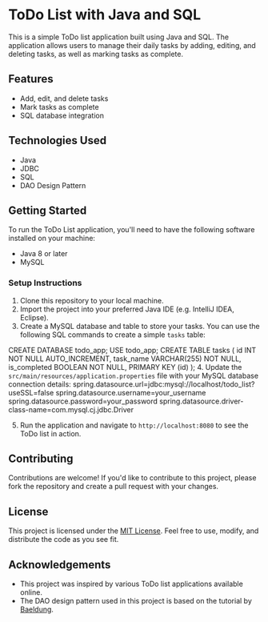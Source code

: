 # ToDo List with Java and SQL

This is a simple ToDo list application built using Java and SQL. The application allows users to manage their daily tasks by adding, editing, and deleting tasks, as well as marking tasks as complete.

## Features
- Add, edit, and delete tasks
- Mark tasks as complete
- SQL database integration

## Technologies Used
- Java
- JDBC
- SQL
- DAO Design Pattern

## Getting Started
To run the ToDo List application, you'll need to have the following software installed on your machine:
- Java 8 or later
- MySQL

### Setup Instructions
1. Clone this repository to your local machine.
2. Import the project into your preferred Java IDE (e.g. IntelliJ IDEA, Eclipse).
3. Create a MySQL database and table to store your tasks. You can use the following SQL commands to create a simple `tasks` table:

CREATE DATABASE todo_app;
USE todo_app;
CREATE TABLE tasks (
id INT NOT NULL AUTO_INCREMENT,
task_name VARCHAR(255) NOT NULL,
is_completed BOOLEAN NOT NULL,
PRIMARY KEY (id)
);
4. Update the `src/main/resources/application.properties` file with your MySQL database connection details:
   spring.datasource.url=jdbc:mysql://localhost/todo_list?useSSL=false
   spring.datasource.username=your_username
   spring.datasource.password=your_password
   spring.datasource.driver-class-name=com.mysql.cj.jdbc.Driver

5. Run the application and navigate to `http://localhost:8080` to see the ToDo list in action.

## Contributing
Contributions are welcome! If you'd like to contribute to this project, please fork the repository and create a pull request with your changes.

## License
This project is licensed under the [MIT License](LICENSE). Feel free to use, modify, and distribute the code as you see fit.

## Acknowledgements
- This project was inspired by various ToDo list applications available online.
- The DAO design pattern used in this project is based on the tutorial by [Baeldung](https://www.baeldung.com/java-dao-pattern).

